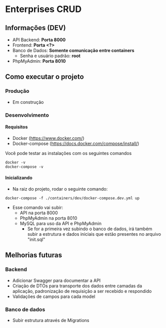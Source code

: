# Enterprises CRUD

## Informações (DEV)
  - API Backend: **Porta 8000**
  - Frontend: **Porta <?>**
  - Banco de Dados: **Somente comunicação entre containers**
    - Senha e usuário padrão: **root**
  - PhpMyAdmin: **Porta 8010**

## Como executar o projeto

### Produção
 - Em construção

### Desenvolvimento
#### Requisitos
  - Docker (https://www.docker.com/)
  - Docker-compose (https://docs.docker.com/compose/install/)

Você pode testar as instalações com os seguintes comandos
  ```
  docker -v
  docker-compose -v
  ```
#### Inicializando
  - Na raiz do projeto, rodar o seguinte comando:
  ```
  docker-compose -f ./containers/dev/docker-compose.dev.yml up
  ```
  - Esse comando vai subir:
    - API na porta 8000
    - PhpMyAdmin na porta 8010
    - MySQL para uso da API e PhpMyAdmin
      - Se for a primeira vez subindo o banco de dados, irá também subir a estrutura e dados iniciais que estão presentes no arquivo "init.sql"

## Melhorias futuras
### Backend
  - Adicionar Swagger para documentar a API
  - Criação de DTOs para transporte dos dados entre camadas da aplicação, padronização de requisição a ser recebido e respondido
  - Validações de campos para cada model

### Banco de dados
  - Subir estrutura através de Migrations